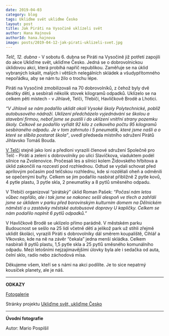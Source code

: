 ```yaml
---
date: 2019-04-03
category: blog
tags: Ukliďme svět ukliďme Česko
layout: post
title: Jak Piráti na Vysočině uklízeli svět
author: Hana Hajnová
authorId: hana.hajnova  
image: posts/2019-04-12-jak-pirati-uklizeli-svet.jpg
---
```

*Telč, 12. dubna* - V sobotu 6. dubna se Piráti na Vysočině již potřetí zapojili do akce Ukliďme svět, ukliďme Česko. Jedná se o dobrovolnickou úklidovou akci, která probíhá napříč republikou. Zaměřuje se na úklid vybraných lokalit, malých i větších nelegálních skládek a všudypřítomného nepořádku, aby se nám tu žilo o trochu lépe.

Piráti na Vysočině zmobilizovali na 70 dobrovolníků, z čehož byly dvě desítky dětí, a sesbírali několik stovek kilogramů odpadků. Uklízelo se na celkem pěti místech - v Jihlavě, Telči, Třebíči, Havlíčkově Brodě a Lhotici.

*“V Jihlavě se nám podařilo uklidit okolí Vysoké školy Polytechnické, poblíž autobusového nádraží. Uklízení předcházelo vyjednávání se školou a stavební firmou, neboť jsme se pustili i do uklízení vnitřní strany pozemku školy. Celkově se podařilo vyřídit 92 kilo z celkového počtu 95 kilogramů sesbíraného odpadu. Je v tom zahrnuto i 5 pneumatik, které jsme našli a o které se slíbila postarat škola”*, uvedl předseda místního sdružení Pirátů Jihlavsko Tomáš Bouda.   

[V Telči](https://www.spolecneprotelc.cz/l/uz-potreti-jsme-v-telci-uklizeli-cesko/) stejně jako loni a předloni vyrazili členové sdružení Společně pro Telč - Piráti a zelení s dobrovolníky po ulici Slavíčkova, viaduktem podél silnice na Zvolenovice. Pročesali les a silnici kolem Židovského hřbitova a úklid zakončili na rozcestí pod rozhlednou. Odtud se vydali schovat před aprílovým počasím pod telčskou rozhlednu, kde si rozdělali oheň a odměnili se opečenými buřty. Celkem se jim podařilo nasbírat přibližně 2 pytle kovů, 4 pytle plastu, 3 pytle skla, 2 pneumatiky a 8 pytlů směsného odpadu.

V Třebíči organizoval “pirátský” úklid Roman Pašek: *“Počasí nám letos vůbec nepřálo, ale i tak jsme se nakonec sešli alespoň ve třech a zahřáli jsme se úklidem v parku před borovinským kulturním domem na Dělnickém náměstí a u zastávky městské autobusové dopravy U kapličky. Celkem se nám podařilo naplnit 6 pytlů odpadků.”*

V Havlíčkově Brodě se uklízelo přímo parádně. V městském parku Budoucnost se sešlo na 25 lidí včetně dětí a jelikož park už stihli zřejmě uklidit školáci, vyrazili Piráti s dobrovolníky dál směrem koupaliště, Cihlář a Vlkovsko, kde na ně na závěr “čekala” jedna menší skládka. Celkem nasbírali 8 pytlů plastu, 1,5 pytle skla a 25 pytlů směsného komunálního odpadu. Mezi letošními nejzajímavějšími úlovky byla ale i sedačka od auta, čelní sklo, radio nebo záchodová mísa. 

Děkujeme všem, kteří se s námi na akci podílíte. Je to sice nepatrný kousíček planety, ale je náš. 

---
**ODKAZY**

[Fotogalerie](https://www.facebook.com/pg/pirati.vysocina/photos/?tab=album&album_id=2524313847581967)

Stránky projektu [Ukliďme svět, ukliďme Česko](https://www.uklidmecesko.cz)

---

**Úvodní fotografie**

Autor: Mario Pospíšil
